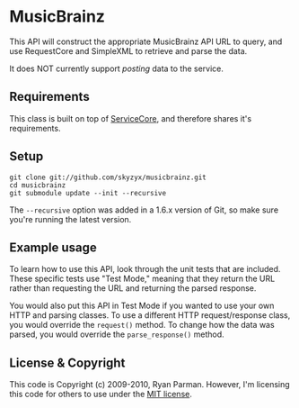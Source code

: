 # MusicBrainz

This API will construct the appropriate MusicBrainz API URL to query, and use RequestCore and SimpleXML to retrieve and parse the data.

It does NOT currently support *posting* data to the service.

## Requirements

This class is built on top of [ServiceCore](http://github.com/skyzyx/servicecore), and therefore shares it's requirements.

## Setup

	git clone git://github.com/skyzyx/musicbrainz.git
	cd musicbrainz
	git submodule update --init --recursive

The `--recursive` option was added in a 1.6.x version of Git, so make sure you're running the latest version.

## Example usage

To learn how to use this API, look through the unit tests that are included. These specific tests use "Test Mode," meaning that they return the URL rather than requesting the URL and returning the parsed response.

You would also put this API in Test Mode if you wanted to use your own HTTP and parsing classes. To use a different HTTP request/response class, you would override the <code>request()</code> method. To change how the data was parsed, you would override the <code>parse_response()</code> method.

## License & Copyright

This code is Copyright (c) 2009-2010, Ryan Parman. However, I'm licensing this code for others to use under the [MIT license](http://www.opensource.org/licenses/mit-license.php).
